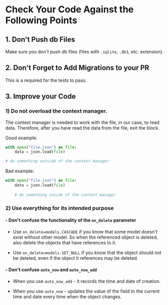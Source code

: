 # Сheck Your Code Against the Following Points


## 1. Don't Push db Files

Make sure you don't push db files (files with `.sqlite`, `.db3`, etc. extension).

## 2. Don't Forget to Add Migrations to your PR

This is a required for the tests to pass.

## 3. Improve your Code

### 1) Do not overload the context manager.

The context manager is needed to work with the file, in our case, to read data.
Therefore, after you have read the data from the file, exit the block.

Good example:

```python
with open("file.json") as file:
    data = json.load(file)

# do something outside of the context manager
```

Bad example:

```python
with open("file.json") as file:
    data = json.load(file)
    
    # do something inside of the context manager
```

### 2) Use everything for its intended purpose

#### - Don't confuse the functionality of the `on_delete` parameter
- Use `on_delete=models.CASCADE` if you know that some model doesn't exist without other model. So when the referenced object is deleted, also delete the objects that have references to it.

- Use `on_delete=models.SET_NULL` if you know that the object should not be deleted, even if the object it references may be deleted.

#### - Don't confuse `auto_now` and `auto_now_add`

- When you use `auto_now_add` - it records the time and date of creation.

- When you use `auto_now` - updates the value of the field to the current time and date every time when the object changes.
